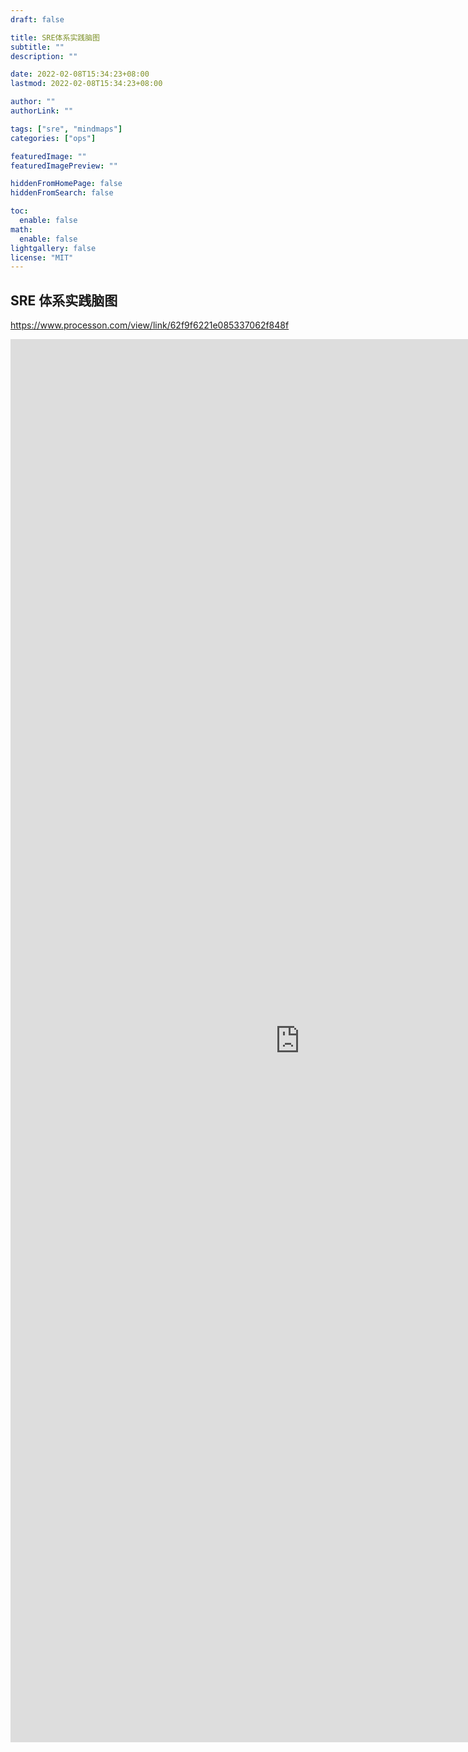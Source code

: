 ```yaml
---
draft: false

title: SRE体系实践脑图
subtitle: ""
description: ""

date: 2022-02-08T15:34:23+08:00
lastmod: 2022-02-08T15:34:23+08:00

author: ""
authorLink: ""

tags: ["sre", "mindmaps"]
categories: ["ops"]

featuredImage: ""
featuredImagePreview: ""

hiddenFromHomePage: false
hiddenFromSearch: false

toc:
  enable: false
math:
  enable: false
lightgallery: false
license: "MIT"
---
```


## SRE 体系实践脑图

<https://www.processon.com/view/link/62f9f6221e085337062f848f>

<iframe id="embed_dom" name="embed_dom" frameborder="0" style="display:block;width:925px; height:2245px;" src="https://www.processon.com/embed/5f841a4fe401fd06fd83c251"></iframe>
